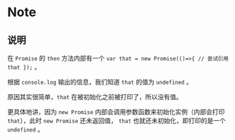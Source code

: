 # Note

## 说明

在 `Promise` 的 `then` 方法内部有一个 `var that = new Promise(()=>{ // 尝试引用 that });` 。

根据 `console.log` 输出的信息，我们知道 `that` 的值为 `undefined` 。

原因其实很简单，`that` 在被初始化之前被打印了，所以没有值。

更具体地讲，因为 `new Promise` 内部会调用参数函数来初始化实例（内部会打印 `that`），此时 `new Promise` 还未返回值， `that` 也就还未初始化，即打印的是一个 `undefined` 。

